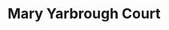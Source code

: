 ---
events:
- building: Mary Yarbrough Court
  categories: mary-yarbrough-court
  description: This walking tour of the campus has highlighted locations of significance
    in the lives and experiences of African American students and the larger community.
    These tours have been held every semester since then, and they are co-sponsored
    by the NCSU Libraries and the African American Cultural Center.
  event_decade: '2010'
  event_id: '41'
  excerpt: This walking tour of the campus has highlighted locations of significance
    in the lives and experiences of African American students and the larger community.
    These tours have been held every semester since then, and they are co-sponsored
    by the NCSU Libraries and the African American Cultural Center.
  image id (orig): mc00336_Yarbrough-Court-2-May-2009
  image_caption: Yarbrough Court
  image_id: mc00336_Yarbrough-Court-2-May-2009
  image_link: https://d.lib.ncsu.edu/collections/catalog/mc00336_Yarbrough-Court-2-May-2009
  start_date: 01/01/2011
  title: First Red, White & Black tour
  year: '2011'
lat: '35.785682'
layout: post
lng: '-78.664892'
order: 28
permalink: places/mary-yarbrough-court/
place: mary-yarbrough-court
route:
  code: Ok
  routes:
  - distance: 275.715
    duration: 196.166
    geometry:
      coordinates:
      - - -78.664852
        - 35.785713
      - - -78.664938
        - 35.785786
      - - -78.665098
        - 35.785912
      - - -78.665149
        - 35.785916
      - - -78.665105
        - 35.786161
      - - -78.665078
        - 35.786227
      - - -78.665039
        - 35.786322
      - - -78.665018
        - 35.786353
      - - -78.66493
        - 35.78637
      - - -78.664206
        - 35.786178
      - - -78.663981
        - 35.786117
      - - -78.663885
        - 35.786071
      - - -78.663814
        - 35.786028
      - - -78.663691
        - 35.785925
      - - -78.663654
        - 35.785876
      - - -78.6637
        - 35.785864
      - - -78.663729
        - 35.785852
      - - -78.663755
        - 35.785835
      - - -78.663778
        - 35.785813
      - - -78.663784
        - 35.785802
      - - -78.663782
        - 35.78579
      - - -78.663836
        - 35.785759
      - - -78.663834
        - 35.785501
      type: LineString
    legs:
    - admins:
      - iso_3166_1: US
        iso_3166_1_alpha3: USA
      distance: 275.715
      duration: 196.166
      steps:
      - distance: 36
        driving_side: right
        duration: 26.352
        geometry:
          coordinates:
          - - -78.664852
            - 35.785713
          - - -78.664938
            - 35.785786
          - - -78.665098
            - 35.785912
          - - -78.665149
            - 35.785916
          type: LineString
        intersections:
        - admin_index: 0
          bearings:
          - 316
          duration: 7.746
          entry:
          - true
          geometry_index: 0
          is_urban: true
          location:
          - -78.664852
          - 35.785713
          mapbox_streets_v8:
            class: service
          out: 0
          weight: 7.746
        - admin_index: 0
          bearings:
          - 136
          - 314
          entry:
          - false
          - true
          geometry_index: 1
          in: 0
          is_urban: true
          location:
          - -78.664938
          - 35.785786
          mapbox_streets_v8:
            class: service
          out: 1
          turn_duration: 1
          turn_weight: 1
        maneuver:
          bearing_after: 316
          bearing_before: 0
          instruction: Walk northwest on the walkway.
          location:
          - -78.664852
          - 35.785713
          type: depart
        mode: walking
        name: ''
        weight: 26.352
      - distance: 50
        driving_side: right
        duration: 35.211
        geometry:
          coordinates:
          - - -78.665149
            - 35.785916
          - - -78.665105
            - 35.786161
          - - -78.665078
            - 35.786227
          - - -78.665039
            - 35.786322
          - - -78.665018
            - 35.786353
          type: LineString
        intersections:
        - admin_index: 0
          bearings:
          - 8
          - 110
          duration: 24.648
          entry:
          - true
          - false
          geometry_index: 3
          in: 1
          is_urban: true
          location:
          - -78.665149
          - 35.785916
          mapbox_streets_v8:
            class: street
          out: 0
          turn_weight: 5
          weight: 29.648
        - admin_index: 0
          bearings:
          - 21
          - 193
          entry:
          - true
          - false
          geometry_index: 5
          in: 1
          is_urban: true
          location:
          - -78.665078
          - 35.786227
          mapbox_streets_v8:
            class: street
          out: 0
        maneuver:
          bearing_after: 8
          bearing_before: 290
          instruction: Turn right onto Founders Drive.
          location:
          - -78.665149
          - 35.785916
          modifier: right
          type: end of road
        mode: walking
        name: Founders Drive
        weight: 40.211
      - distance: 139
        driving_side: right
        duration: 97.887
        geometry:
          coordinates:
          - - -78.665018
            - 35.786353
          - - -78.66493
            - 35.78637
          - - -78.664206
            - 35.786178
          - - -78.663981
            - 35.786117
          - - -78.663885
            - 35.786071
          - - -78.663814
            - 35.786028
          - - -78.663691
            - 35.785925
          - - -78.663654
            - 35.785876
          type: LineString
        intersections:
        - admin_index: 0
          bearings:
          - 91
          - 201
          duration: 54.225
          entry:
          - true
          - false
          geometry_index: 7
          in: 1
          is_urban: true
          location:
          - -78.665018
          - 35.786353
          mapbox_streets_v8:
            class: street
          out: 0
          weight: 54.225
        - admin_index: 0
          bearings:
          - 108
          - 288
          entry:
          - true
          - false
          geometry_index: 9
          in: 1
          is_urban: true
          location:
          - -78.664206
          - 35.786178
          mapbox_streets_v8:
            class: street
          out: 0
        maneuver:
          bearing_after: 91
          bearing_before: 21
          instruction: Turn right to stay on Founders Drive.
          location:
          - -78.665018
          - 35.786353
          modifier: right
          type: end of road
        mode: walking
        name: Founders Drive
        weight: 97.887
      - distance: 50.715
        driving_side: right
        duration: 36.715
        geometry:
          coordinates:
          - - -78.663654
            - 35.785876
          - - -78.6637
            - 35.785864
          - - -78.663729
            - 35.785852
          - - -78.663755
            - 35.785835
          - - -78.663778
            - 35.785813
          - - -78.663784
            - 35.785802
          - - -78.663782
            - 35.78579
          - - -78.663836
            - 35.785759
          - - -78.663834
            - 35.785501
          type: LineString
        intersections:
        - admin_index: 0
          bearings:
          - 252
          - 321
          duration: 2.817
          entry:
          - true
          - false
          geometry_index: 14
          in: 1
          is_urban: true
          location:
          - -78.663654
          - 35.785876
          mapbox_streets_v8:
            class: service
          out: 0
          turn_weight: 5
          weight: 7.817
        - admin_index: 0
          bearings:
          - 72
          - 222
          duration: 9.451
          entry:
          - false
          - true
          geometry_index: 15
          in: 0
          is_urban: true
          location:
          - -78.6637
          - 35.785864
          mapbox_streets_v8:
            class: service
          out: 1
          turn_duration: 1
          turn_weight: 1
          weight: 9.451
        - admin_index: 0
          bearings:
          - 42
          - 224
          entry:
          - false
          - true
          geometry_index: 20
          in: 0
          is_urban: true
          location:
          - -78.663782
          - 35.78579
          mapbox_streets_v8:
            class: service
          out: 1
        maneuver:
          bearing_after: 252
          bearing_before: 141
          instruction: Turn right onto the walkway.
          location:
          - -78.663654
          - 35.785876
          modifier: right
          type: turn
        mode: walking
        name: ''
        weight: 41.715
      - distance: 0
        driving_side: right
        duration: 0
        geometry:
          coordinates:
          - - -78.663834
            - 35.785501
          - - -78.663834
            - 35.785501
          type: LineString
        intersections:
        - admin_index: 0
          bearings:
          - 0
          entry:
          - true
          geometry_index: 22
          in: 0
          location:
          - -78.663834
          - 35.785501
        maneuver:
          bearing_after: 0
          bearing_before: 180
          instruction: Your destination is on the right.
          location:
          - -78.663834
          - 35.785501
          modifier: right
          type: arrive
        mode: walking
        name: ''
        weight: 0
      summary: Founders Drive
      weight: 206.166
    weight: 206.166
    weight_name: pedestrian
  waypoints:
  - distance: 4.996
    location:
    - -78.664852
    - 35.785713
    name: ''
  - distance: 15.093
    location:
    - -78.663834
    - 35.785501
    name: ''
title: Mary Yarbrough Court

---